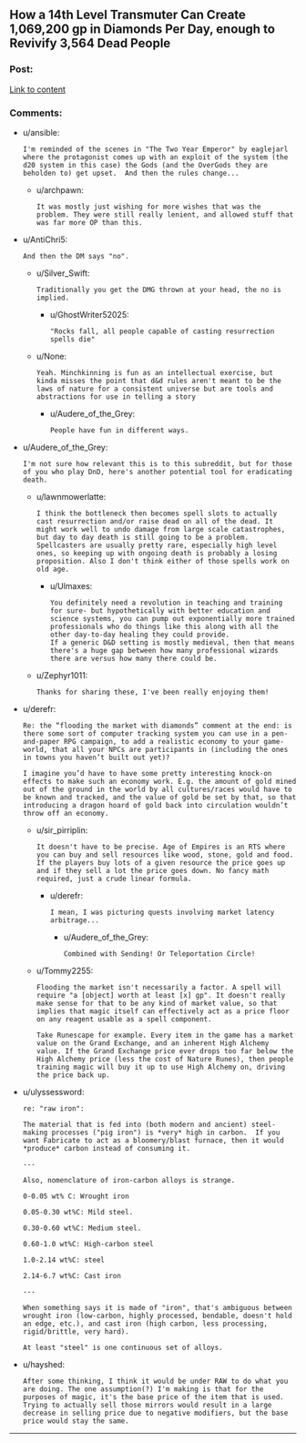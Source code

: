 ## How a 14th Level Transmuter Can Create 1,069,200 gp in Diamonds Per Day, enough to Revivify 3,564 Dead People

### Post:

[Link to content](/r/dndnext/comments/f68gpn/how_a_14th_level_transmuter_can_create_1069200_gp/)

### Comments:

- u/ansible:
  ```
  I'm reminded of the scenes in "The Two Year Emperor" by eaglejarl where the protagonist comes up with an exploit of the system (the d20 system in this case) the Gods (and the OverGods they are beholden to) get upset.  And then the rules change...
  ```

  - u/archpawn:
    ```
    It was mostly just wishing for more wishes that was the problem. They were still really lenient, and allowed stuff that was far more OP than this.
    ```

- u/AntiChri5:
  ```
  And then the DM says "no".
  ```

  - u/Silver_Swift:
    ```
    Traditionally you get the DMG thrown at your head, the no is implied.
    ```

    - u/GhostWriter52025:
      ```
      "Rocks fall, all people capable of casting resurrection spells die"
      ```

  - u/None:
    ```
    Yeah. Minchkinning is fun as an intellectual exercise, but kinda misses the point that d&d rules aren't meant to be the laws of nature for a consistent universe but are tools and abstractions for use in telling a story
    ```

    - u/Audere_of_the_Grey:
      ```
      People have fun in different ways.
      ```

- u/Audere_of_the_Grey:
  ```
  I'm not sure how relevant this is to this subreddit, but for those of you who play DnD, here's another potential tool for eradicating death.
  ```

  - u/lawnmowerlatte:
    ```
    I think the bottleneck then becomes spell slots to actually cast resurrection and/or raise dead on all of the dead. It might work well to undo damage from large scale catastrophes, but day to day death is still going to be a problem. Spellcasters are usually pretty rare, especially high level ones, so keeping up with ongoing death is probably a losing proposition. Also I don't think either of those spells work on old age.
    ```

    - u/Ulmaxes:
      ```
      You definitely need a revolution in teaching and training for sure- but hypothetically with better education and science systems, you can pump out exponentially more trained professionals who do things like this along with all the other day-to-day healing they could provide. 
      If a generic D&D setting is mostly medieval, then that means there's a huge gap between how many professional wizards there are versus how many there could be.
      ```

  - u/Zephyr1011:
    ```
    Thanks for sharing these, I've been really enjoying them!
    ```

- u/derefr:
  ```
  Re: the “flooding the market with diamonds” comment at the end: is there some sort of computer tracking system you can use in a pen-and-paper RPG campaign, to add a realistic economy to your game-world, that all your NPCs are participants in (including the ones in towns you haven’t built out yet)?

  I imagine you’d have to have some pretty interesting knock-on effects to make such an economy work. E.g. the amount of gold mined out of the ground in the world by all cultures/races would have to be known and tracked, and the value of gold be set by that, so that introducing a dragon hoard of gold back into circulation wouldn’t throw off an economy.
  ```

  - u/sir_pirriplin:
    ```
    It doesn't have to be precise. Age of Empires is an RTS where you can buy and sell resources like wood, stone, gold and food. If the players buy lots of a given resource the price goes up and if they sell a lot the price goes down. No fancy math required, just a crude linear formula.
    ```

    - u/derefr:
      ```
      I mean, I was picturing quests involving market latency arbitrage...
      ```

      - u/Audere_of_the_Grey:
        ```
        Combined with Sending! Or Teleportation Circle!
        ```

  - u/Tommy2255:
    ```
    Flooding the market isn't necessarily a factor. A spell will require "a [object] worth at least [x] gp". It doesn't really make sense for that to be any kind of market value, so that implies that magic itself can effectively act as a price floor on any reagent usable as a spell component. 

    Take Runescape for example. Every item in the game has a market value on the Grand Exchange, and an inherent High Alchemy value. If the Grand Exchange price ever drops too far below the High Alchemy price (less the cost of Nature Runes), then people training magic will buy it up to use High Alchemy on, driving the price back up.
    ```

- u/ulyssessword:
  ```
  re: "raw iron":

  The material that is fed into (both modern and ancient) steel-making processes ("pig iron") is *very* high in carbon.  If you want Fabricate to act as a bloomery/blast furnace, then it would *produce* carbon instead of consuming it.

  ---

  Also, nomenclature of iron-carbon alloys is strange.

  0-0.05 wt% C: Wrought iron

  0.05-0.30 wt%C: Mild steel.

  0.30-0.60 wt%C: Medium steel.

  0.60-1.0 wt%C: High-carbon steel

  1.0-2.14 wt%C: steel

  2.14-6.7 wt%C: Cast iron

  ---

  When something says it is made of "iron", that's ambiguous between wrought iron (low-carbon, highly processed, bendable, doesn't hold an edge, etc.), and cast iron (high carbon, less processing, rigid/brittle, very hard).

  At least "steel" is one continuous set of alloys.
  ```

- u/hayshed:
  ```
  After some thinking, I think it would be under RAW to do what you are doing. The one assumption(?) I'm making is that for the purposes of magic, it's the base price of the item that is used. Trying to actually sell those mirrors would result in a large decrease in selling price due to negative modifiers, but the base price would stay the same.
  ```

---

